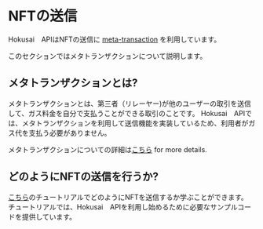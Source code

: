 # NFTの送信

Hokusai　APIはNFTの送信に [meta-transaction](glosarry.md#meta-transactions) を利用しています。

このセクションではメタトランザクションについて説明します。

## メタトランザクションとは?

メタトランザクションとは、第三者（リレーヤー)が他のユーザーの取引を送信して、ガス料金を自分で支払うことができる取引のことです。
Hokusai　APIでは、メタトランザクションを利用して送信機能を実装しているため、利用者がガス代を支払う必要がありません。

メタトランザクションについての詳細は[こちら](glosarry.md#meta-transactions) for more details.

## どのようにNFTの送信を行うか?

[こちら](get-started.md#transfer-an-nft)のチュートリアルでどのようにNFTを送信するか学ぶことができます。
チュートリアルでは、Hokusai　APIを利用し始めるために必要なサンプルコードを提供しています。

